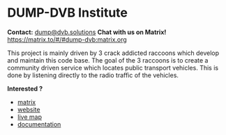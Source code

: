 # DUMP-DVB Institute

**Contact:** <dump@dvb.solutions>
**Chat with us on Matrix!** https://matrix.to/#/#dump-dvb:matrix.org

This project is mainly driven by 3 crack addicted raccoons which develop and maintain this code base.
The goal of the 3 raccoons is to create a community driven service which locates public transport vehicles. This is done by listening directly to the radio traffic of the vehicles.

**Interested ?**
- [matrix](https://matrix.to/#/#dump-dvb:matrix.org)
- [website](https://dvb.solutions)
- [live map](https://map.dvb.solutions)
- [documentation](https://docs.dvb.solutions)

